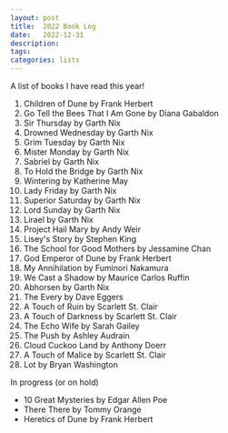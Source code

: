```yaml
---
layout: post
title:  2022 Book Log
date:   2022-12-31
description: 
tags: 
categories: lists
---
```


A list of books I have read this year!

1. Children of Dune by Frank Herbert
2. Go Tell the Bees That I Am Gone by Diana Gabaldon
3. Sir Thursday by Garth Nix
4. Drowned Wednesday by Garth Nix
5. Grim Tuesday by Garth Nix
6. Mister Monday by Garth Nix
7. Sabriel by Garth Nix
8. To Hold the Bridge by Garth Nix
9. Wintering by Katherine May
10. Lady Friday by Garth Nix
11. Superior Saturday by Garth Nix
12. Lord Sunday by Garth Nix
13. Lirael by Garth Nix
14. Project Hail Mary by Andy Weir
15. Lisey's Story by Stephen King
16. The School for Good Mothers by Jessamine Chan
17. God Emperor of Dune by Frank Herbert
18. My Annihilation by Fuminori Nakamura
19. We Cast a Shadow by Maurice Carlos Ruffin
20. Abhorsen by Garth Nix
21. The Every by Dave Eggers
22. A Touch of Ruin by Scarlett St. Clair
23. A Touch of Darkness by Scarlett St. Clair
24. The Echo Wife by Sarah Gailey
25. The Push by Ashley Audrain
26. Cloud Cuckoo Land by Anthony Doerr
27. A Touch of Malice by Scarlett St. Clair
28. Lot by Bryan Washington



In progress (or on hold)
- 10 Great Mysteries by Edgar Allen Poe
- There There by Tommy Orange
- Heretics of Dune by Frank Herbert